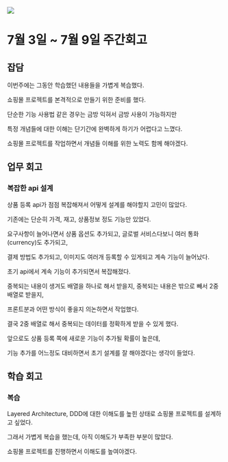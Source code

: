 ![](https://velog.velcdn.com/images/stbpiza/post/5cb731e4-7627-40b3-8699-8956890e90a9/image.png)

# 7월 3일 ~ 7월 9일 주간회고

## 잡담

이번주에는 그동안 학습했던 내용들을 가볍게 복습했다.

쇼핑몰 프로젝트를 본격적으로 만들기 위한 준비를 했다.

단순한 기능 사용법 같은 경우는 금방 익혀서 금방 사용이 가능하지만

특정 개념들에 대한 이해는 단기간에 완벽하게 하기가 어렵다고 느꼈다.

쇼핑몰 프로젝트를 작업하면서 개념들 이해를 위한 노력도 함께 해야겠다.



## 업무 회고

### 복잡한 api 설계

상품 등록 api가 점점 복잡해져서 어떻게 설계를 해야할지 고민이 많았다.

기존에는 단순히 가격, 재고, 상품정보 정도 기능만 있었다.

요구사항이 늘어나면서 상품 옵션도 추가되고, 글로벌 서비스다보니 여러 통화(currency)도 추가되고,

결제 방법도 추가되고, 이미지도 여러개 등록할 수 있게되고 계속 기능이 늘어났다.

초기 api에서 계속 기능이 추가되면서 복잡해졌다.

중복되는 내용이 생겨도 배열을 하나로 해서 받을지, 중복되는 내용은 밖으로 빼서 2중 배열로 받을지,

프론트분과 어떤 방식이 좋을지 의논하면서 작업했다.

결국 2중 배열로 해서 중복되는 데이터를 정확하게 받을 수 있게 했다.

앞으로도 상품 등록 쪽에 새로운 기능이 추가될 확률이 높은데,

기능 추가를 어느정도 대비하면서 초기 설계를 잘 해야겠다는 생각이 들었다.



## 학습 회고

### 복습

Layered Architecture, DDD에 대한 이해도를 높힌 상태로 쇼핑몰 프로젝트를 설계하고 싶었다.

그래서 가볍게 복습을 했는데, 아직 이해도가 부족한 부분이 많았다.

쇼핑몰 프로젝트를 진행하면서 이해도를 높여야겠다.
